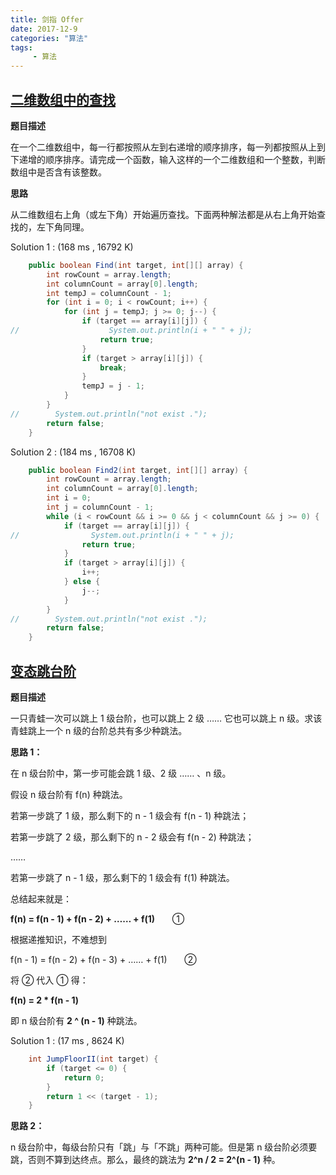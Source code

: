 ```yaml
---
title: 剑指 Offer
date: 2017-12-9
categories: "算法"
tags:
     - 算法
---
```


<meta name="referrer" content="no-referrer">






## [二维数组中的查找](https://www.nowcoder.com/practice/abc3fe2ce8e146608e868a70efebf62e?tpId=13&tqId=11154&tPage=1&rp=1&ru=/ta/coding-interviews&qru=/ta/coding-interviews/question-ranking)

**题目描述**

在一个二维数组中，每一行都按照从左到右递增的顺序排序，每一列都按照从上到下递增的顺序排序。请完成一个函数，输入这样的一个二维数组和一个整数，判断数组中是否含有该整数。

**思路**

从二维数组右上角（或左下角）开始遍历查找。下面两种解法都是从右上角开始查找的，左下角同理。

Solution 1 : (168 ms , 16792 K)

```Java
    public boolean Find(int target, int[][] array) {
        int rowCount = array.length;
        int columnCount = array[0].length;
        int tempJ = columnCount - 1;
        for (int i = 0; i < rowCount; i++) {
            for (int j = tempJ; j >= 0; j--) {
                if (target == array[i][j]) {
//                    System.out.println(i + " " + j);
                    return true;
                }
                if (target > array[i][j]) {
                    break;
                }
                tempJ = j - 1;
            }
        }
//        System.out.println("not exist .");
        return false;
    }
```

Solution 2 : (184 ms , 16708 K)

```Java
    public boolean Find2(int target, int[][] array) {
        int rowCount = array.length;
        int columnCount = array[0].length;
        int i = 0;
        int j = columnCount - 1;
        while (i < rowCount && i >= 0 && j < columnCount && j >= 0) {
            if (target == array[i][j]) {
//                System.out.println(i + " " + j);
                return true;
            }
            if (target > array[i][j]) {
                i++;
            } else {
                j--;
            }
        }
//        System.out.println("not exist .");
        return false;
    }
```

## [变态跳台阶](https://www.nowcoder.com/practice/22243d016f6b47f2a6928b4313c85387?tpId=13&tqId=11162&tPage=1&rp=1&ru=/ta/coding-interviews&qru=/ta/coding-interviews/question-ranking)

**题目描述**

一只青蛙一次可以跳上 1 级台阶，也可以跳上 2 级 …… 它也可以跳上 n 级。求该青蛙跳上一个 n 级的台阶总共有多少种跳法。

**思路 1：**

在 n 级台阶中，第一步可能会跳 1 级、2 级 …… 、n 级。

假设 n 级台阶有 f(n) 种跳法。

若第一步跳了 1 级，那么剩下的 n - 1 级会有 f(n - 1) 种跳法； 

若第一步跳了 2 级，那么剩下的 n - 2 级会有 f(n - 2) 种跳法；

……

若第一步跳了 n - 1 级，那么剩下的 1 级会有 f(1) 种跳法。

总结起来就是：

**f(n) = f(n - 1) + f(n - 2) + …… + f(1)**  &nbsp; &nbsp; &nbsp; ①

根据递推知识，不难想到

f(n - 1) = f(n - 2) + f(n - 3) + …… + f(1)  &nbsp; &nbsp; &nbsp; ②

将 ② 代入 ① 得：

**f(n) = 2 * f(n - 1)**

即 n 级台阶有 **2 ^ (n - 1)** 种跳法。

Solution 1 : (17 ms , 8624 K)

```Java
    int JumpFloorII(int target) {
        if (target <= 0) {
            return 0;
        }
        return 1 << (target - 1);
    }
```

**思路 2：**

n 级台阶中，每级台阶只有「跳」与「不跳」两种可能。但是第 n 级台阶必须要跳，否则不算到达终点。那么，最终的跳法为 **2^n / 2 = 2^(n - 1)** 种。



